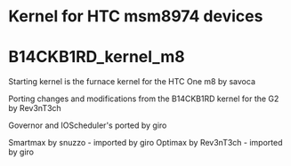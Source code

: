Kernel for HTC msm8974 devices
=======
B14CKB1RD_kernel_m8
===================

Starting kernel is the furnace kernel for the HTC One m8 by savoca

Porting changes and modifications from the B14CKB1RD kernel for the G2 by Rev3nT3ch

Governor and IOScheduler's ported by giro

Smartmax by snuzzo - imported by giro
Optimax by Rev3nT3ch - imported by giro
